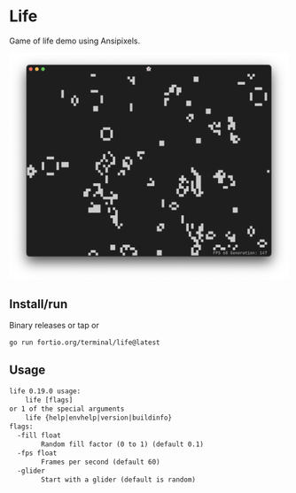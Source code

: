 # Life

Game of life demo using Ansipixels.

![screenshot](life.png)

## Install/run
Binary releases or tap or

```
go run fortio.org/terminal/life@latest
```

## Usage

```
life 0.19.0 usage:
	life [flags]
or 1 of the special arguments
	life {help|envhelp|version|buildinfo}
flags:
  -fill float
    	Random fill factor (0 to 1) (default 0.1)
  -fps float
    	Frames per second (default 60)
  -glider
    	Start with a glider (default is random)
```
